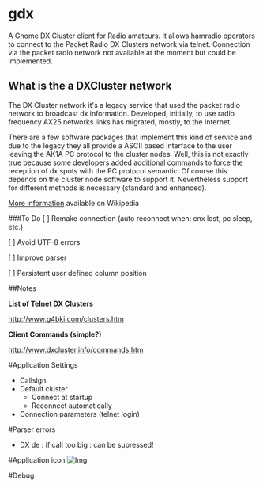 # gdx
A Gnome DX Cluster client for Radio amateurs. It allows hamradio operators to connect to the Packet Radio DX Clusters network via telnet. Connection via the packet radio network not available at the moment but could be implemented.

## What is the a DXCluster network
The DX Cluster network it's a legacy service that used the packet radio network to broadcast dx information. Developed, initially, to use radio frequency AX25 networks links has migrated, mostly,  to the Internet.

There are a few software packages that implement this kind of service and due to the legacy they all provide a ASCII based interface to the user leaving the AK1A PC protocol to the cluster nodes. Well, this is not exactly true because some developers added additional commands to force the reception of dx spots with the PC protocol semantic. Of course this depends on the cluster node software to support it. Nevertheless support for different methods is necessary (standard and enhanced).

[More information](https://en.wikipedia.org/wiki/DX_cluster) available on Wikipedia

###To Do
[ ] Remake connection (auto reconnect when: cnx lost, pc sleep, etc.)

[ ] Avoid UTF-8 errors

[ ] Improve parser

[ ] Persistent user defined column position

##Notes

**List of Telnet DX Clusters**

http://www.g4bki.com/clusters.htm

**Client Commands (simple?)**

http://www.dxcluster.info/commands.htm

#Application Settings

- Callsign
- Default cluster
	- Connect at startup
	- Reconnect automatically
- Connection parameters (telnet login)

#Parser errors
- DX de <CALLSIGN>: if call too big : can be supressed!

#Application icon
![Img](
https://www.flaticon.com/free-icon/network_148800#term=network&page=1&position=33)

#Debug

